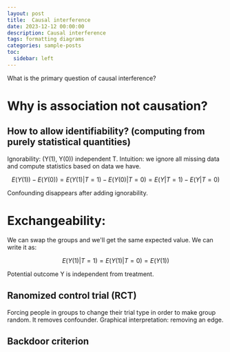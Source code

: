 ```yaml
---
layout: post
title:  Causal interference
date: 2023-12-12 00:00:00
description: Causal interference
tags: formatting diagrams
categories: sample-posts
toc:
  sidebar: left
---
```



What is the primary question of causal interference?

# Why is association not causation?

## How to allow identifiability? (computing from purely statistical quantities)

Ignorability: (Y(1), Y(0)) independent T. Intuition: we ignore all missing data and compute statistics based on data we have.

$$E(Y(1)) - E(Y(0)) = E(Y(1)|T = 1) - E(Y(0) | T = 0) = E(Y|T = 1) - E(Y|T = 0)$$

Confounding disappears after adding ignorability.

# Exchangeability:

We can swap the groups and we'll get the same expected value. We can write it as:

$$E(Y(1) | T = 1) = E(Y(1) | T = 0)= E(Y(1))$$

Potential outcome Y is independent from treatment.

## Ranomized control trial (RCT)

Forcing people in groups to change their trial type in order to make group random. It removes confounder. Graphical interpretation: removing an edge.

## Backdoor criterion